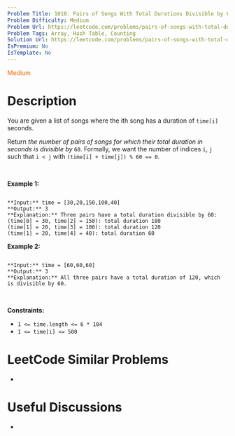 ```yaml
---
Problem Title: 1010. Pairs of Songs With Total Durations Divisible by 60
Problem Difficulty: Medium
Problem Url: https://leetcode.com/problems/pairs-of-songs-with-total-durations-divisible-by-60/
Problem Tags: Array, Hash Table, Counting
Solution Url: https://leetcode.com/problems/pairs-of-songs-with-total-durations-divisible-by-60/solution/
IsPremium: No
IsTemplate: No
---
```


<span style="color: rgb(239, 108, 0);">Medium</span>

# Description

You are given a list of songs where the ith song has a duration of `time[i]` seconds.


Return *the number of pairs of songs for which their total duration in seconds is divisible by* `60`. Formally, we want the number of indices `i`, `j` such that `i < j` with `(time[i] + time[j]) % 60 == 0`.


 


**Example 1:**



```

**Input:** time = [30,20,150,100,40]
**Output:** 3
**Explanation:** Three pairs have a total duration divisible by 60:
(time[0] = 30, time[2] = 150): total duration 180
(time[1] = 20, time[3] = 100): total duration 120
(time[1] = 20, time[4] = 40): total duration 60

```

**Example 2:**



```

**Input:** time = [60,60,60]
**Output:** 3
**Explanation:** All three pairs have a total duration of 120, which is divisible by 60.

```

 


**Constraints:**


* `1 <= time.length <= 6 * 104`
* `1 <= time[i] <= 500`




# LeetCode Similar Problems

- []()

# Useful Discussions

- []()

